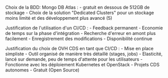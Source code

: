 Choix de la BDD:  Mongo DB Atlas : 
    - gratuit en dessous de 512GB de stockage
    - Choix de la solution "Dedicated Clusters" pour un stockage moins limité et des développement plus avancé (5)

Justification de l'utilisation d'un CI/CD : 
    - Feedback permanent
    - Economie de temps sur la phase d'intégration
    - Recherche d'erreur en amont plus facilement
    - Enregistrement des modifications
    - Disponibilité continue

Justification du choix de OVH CDS en tant que CI/CD :
    - Mise en place simpliste
    - Outil organisé de manière très détaillé (stages, jobs)
    - Elasticité, lancé sur demande, peu de temps d'attente pour les utilisateurs
    - Fonctionne avec les déploiement Kubernetes et OpenStack
    - Projets CDS autonomes
    - Gratuit (Open Source)



